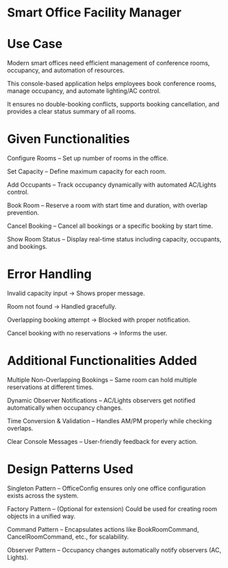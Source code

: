 # **Smart Office Facility Manager**

# **Use Case**

Modern smart offices need efficient management of conference rooms, occupancy, and automation of resources.

This console-based application helps employees book conference rooms, manage occupancy, and automate lighting/AC control.

It ensures no double-booking conflicts, supports booking cancellation, and provides a clear status summary of all rooms.


# **Given Functionalities**

Configure Rooms – Set up number of rooms in the office.

Set Capacity – Define maximum capacity for each room.

Add Occupants – Track occupancy dynamically with automated AC/Lights control.

Book Room – Reserve a room with start time and duration, with overlap prevention.

Cancel Booking – Cancel all bookings or a specific booking by start time.

Show Room Status – Display real-time status including capacity, occupants, and bookings.



# **Error Handling**

Invalid capacity input → Shows proper message.

Room not found → Handled gracefully.

Overlapping booking attempt → Blocked with proper notification.

Cancel booking with no reservations → Informs the user.


# **Additional Functionalities Added**

Multiple Non-Overlapping Bookings – Same room can hold multiple reservations at different times.

Dynamic Observer Notifications – AC/Lights observers get notified automatically when occupancy changes.

Time Conversion & Validation – Handles AM/PM properly while checking overlaps.

Clear Console Messages – User-friendly feedback for every action.


# **Design Patterns Used**

Singleton Pattern – OfficeConfig ensures only one office configuration exists across the system.

Factory Pattern – (Optional for extension) Could be used for creating room objects in a unified way.

Command Pattern – Encapsulates actions like BookRoomCommand, CancelRoomCommand, etc., for scalability.

Observer Pattern – Occupancy changes automatically notify observers (AC, Lights).




